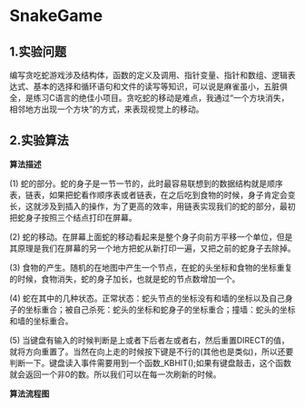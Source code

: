 # SnakeGame
## 1.实验问题

  编写贪吃蛇游戏涉及结构体，函数的定义及调用、指针变量、指针和数组、逻辑表达式、基本的选择和循环语句和文件的读写等知识，可以说是麻雀虽小，五脏俱全，是练习C语言的绝佳小项目。贪吃蛇的移动是难点，我通过“一个方块消失，相邻地方出现一个方块”的方式，来表现视觉上的移动。

## 2.实验算法
**算法描述**

(1) 蛇的部分。蛇的身子是一节一节的，此时最容易联想到的数据结构就是顺序表，链表，如果把蛇看作顺序表或者链表，在之后吃到食物的时候，身子肯定会变长，这就涉及到插入的操作，为了更高的效率，用链表实现我们的蛇的部分，最初把蛇身子按照三个结点打印在屏幕。

(2) 蛇的移动。在屏幕上面蛇的移动看起来是整个身子向前方平移一个单位，但是其原理是我们在屏幕的另一个地方把蛇从新打印一遍，又把之前的蛇身子去除掉。

(3) 食物的产生。随机的在地图中产生一个节点，在蛇的头坐标和食物的坐标重复的时候，食物消失，蛇的身子加长，也就是蛇的节点数增加一个。

(4) 蛇在其中的几种状态。正常状态：蛇头节点的坐标没有和墙的坐标以及自己身子的坐标重合；被自己杀死：蛇头的坐标和蛇身子的坐标重合；撞墙：蛇头的坐标和墙的坐标重合。

(5) 当键盘有输入的时候判断是上或者下后者左或者右，然后重置DIRECT的值，就将方向重置了。当然在向上走的时候按下键是不行的(其他也是类似)，所以还要判断一下。键盘读入事件需要用到一个函数_KBHIT();如果有键盘敲击，这个函数就会返回一个非0的数。所以我们可以在每一次刷新的时候。

**算法流程图**
